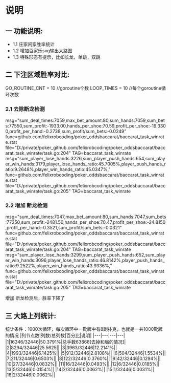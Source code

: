 # 说明

## 一 功能说明:

- 1.1 庄家闲家胜率统计
- 1.2 增加百家乐svg输出大路图
- 1.3 特殊形态有提示，比如长龙，单跳，双跳

## 二 下注区域胜率对比:

GO_ROUTINE_CNT      = 10    //goroutine个数
LOOP_TIMES          = 10    //每个goroutine循环次数

### 2.1 去除断龙检测

msg="sum_deal_times:7059,max_bet_amount:80,sum_hands:7059,sum_bets:77550,sum_profit:-1933.00,hands_per_shoe:70.59,profit_per_shoe:-19.3300,profit_per_hand:-0.2738,sum_profit/sum_bets:-0.0249" func=github.com/felixrobcoding/poker_oddsbaccarat/baccarat_task_winrate.stat file="D:/private/poker_github.com/felixrobcoding/poker_oddsbaccarat/baccarat_task_winrate/task.go:204" TAG=baccarat_task_winrate
msg="sum_player_lose_hands:3226,sum_player_push_hands:654,sum_player_win_hands:3179,player_lose_hands_ratio:45.7005%,player_push_hands_ratio:9.2648%,player_win_hands_ratio:45.0347%," func=github.com/felixrobcoding/poker_oddsbaccarat/baccarat_task_winrate.stat file="D:/private/poker_github.com/felixrobcoding/poker_oddsbaccarat/baccarat_task_winrate/task.go:205" TAG=baccarat_task_winrate

### 2.2 增加 断龙检测

msg="sum_deal_times:7047,max_bet_amount:80,sum_hands:7047,sum_bets:77250,sum_profit:-2481.50,hands_per_shoe:70.47,profit_per_shoe:-24.8150,profit_per_hand:-0.3521,sum_profit/sum_bets:-0.0321" func=github.com/felixrobcoding/poker_oddsbaccarat/baccarat_task_winrate.stat file="D:/private/poker_github.com/felixrobcoding/poker_oddsbaccarat/baccarat_task_winrate/task.go:204" TAG=baccarat_task_winrate
msg="sum_player_lose_hands:3299,sum_player_push_hands:652,sum_player_win_hands:3096,player_lose_hands_ratio:46.8142%,player_push_hands_ratio:9.2522%,player_win_hands_ratio:43.9336%," func=github.com/felixrobcoding/poker_oddsbaccarat/baccarat_task_winrate.stat file="D:/private/poker_github.com/felixrobcoding/poker_oddsbaccarat/baccarat_task_winrate/task.go:205" TAG=baccarat_task_winrate

增加 断龙检测后，胜率下降了


## 三 大路上列统计:

统计条件：1000次循环，每次循环中一靴牌中有8副扑克，也就是一共1000靴牌的情况
|列节点数|列数/总列数|百分比|说明|
|---|---|---|---|
|1|16346/32446|50.3791%|总手数63868[去掉和局的情况]|
|2|8294/32446|25.5625||
|3|3963/32446|12.2141%||
|4|1993/32446|6.1425%||
|5|912/32446|2.8108%||
|6|504/32446|1.5534%||
|7|211/32446|0.6503%||
|8|122/32446|0.3760%||
|9|42/32446|0.1294%||
|10|27/32446|0.0832%||
|11|16/32446|0.0493%||
|12|6/32446|0.0185%||
|13|5/32446|0.0154%||
|14|2/32446|0.0062%||
|15|1/32446|0.0031%||
|16|2/32446|0.0062%||

